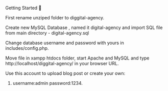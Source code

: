 Getting Started 🚀

First rename unziped folder to diggital-agency.

Create new MySQL Database , named it digital-agency and import SQL file from main directory - digital-agency.sql

Change database username and password with yours in includes/config.php.

Move file in xampp htdocs folder, start Apache and MySQL and type http://localhost/diggital-agency/ in your browser URL.

Use this account to upload blog post or create your own:
1. username:admin password:1234.
